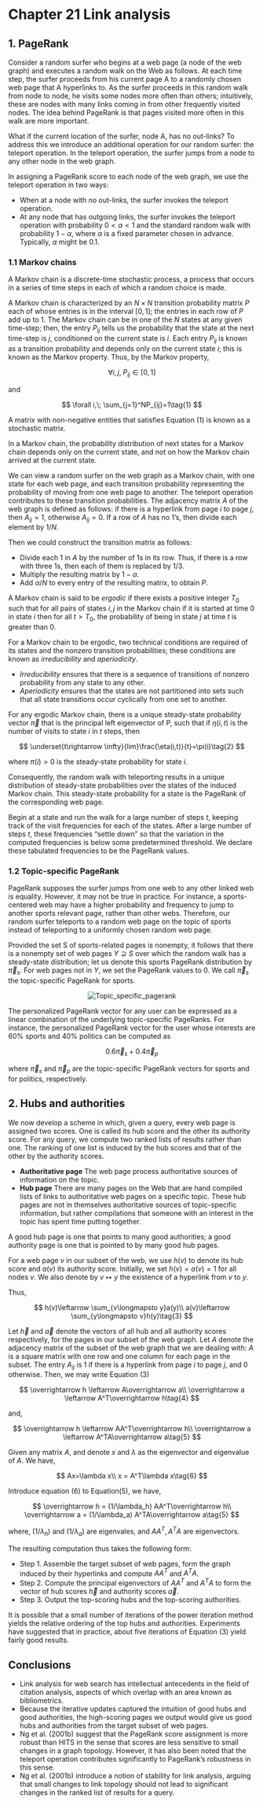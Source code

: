 # Chapter 21 Link analysis

## 1. PageRank

Consider a random surfer who begins at a web page (a node of the web graph) and executes a random walk on the Web as follows. At each time step, the surfer proceeds from his current page A to a randomly chosen web page that A hyperlinks to. As the surfer proceeds in this random walk from node to node, he visits some nodes more often than others; intuitively, these are nodes with many links coming in from other frequently visited nodes. The idea behind PageRank is that pages visited more often in this walk are more important.

What if the current location of the surfer, node A, has no out-links? To address this we introduce an additional operation for our random surfer: the teleport operation. In the teleport operation, the surfer jumps from a node to any other node in the web graph.

In assigning a PageRank score to each node of the web graph, we use the teleport operation in two ways: 
- When at a node with no out-links, the surfer invokes the teleport operation. 
- At any node that has outgoing links, the surfer invokes the teleport operation with probability $0 < \alpha < 1$ and the standard random walk with probability $1 − \alpha$, where $\alpha$ is a fixed parameter chosen in advance. Typically, $\alpha$ might be 0.1.

### 1.1 Markov chains

A Markov chain is a discrete-time stochastic process, a process that occurs in a series of time steps in each of which a random choice is made.

A Markov chain is characterized by an $N \times N$ transition probability matrix $P$ each of whose entries is in the interval $[0, 1]$; the entries in each row of $P$ add up to 1. The Markov chain can be in one of the $N$ states at any given time-step; then, the entry $P_{ij}$ tells us the probability that the state at the next time-step is $j$, conditioned on the current state is $i$. Each entry $P_{ij}$ is known as a transition probability and depends only on the current state $i$; this is known as the Markov property. Thus, by the Markov property,

$$
\forall i,j,\; P_{ij}\in [0,1]
$$

and

$$
\forall i,\; \sum_{j=1}^NP_{ij}=1\tag{1}
$$

A matrix with non-negative entities that satisfies Equation (1) is known as a stochastic matrix.

In a Markov chain, the probability distribution of next states for a Markov chain depends only on the current state, and not on how the Markov chain arrived at the current state.

We can view a random surfer on the web graph as a Markov chain, with one state for each web page, and each transition probability representing the probability of moving from one web page to another. The teleport operation contributes to these transition probabilities. The adjacency matrix $A$ of the web graph is defined as follows: if there is a hyperlink from page $i$ to page $j$, then $A_{ij} = 1$, otherwise $A_{ij} = 0$. If a row of $A$ has no 1’s, then divide each element by $1/N$. 

Then we could construct the transition matrix as follows:

- Divide each 1 in $A$ by the number of 1s in its row. Thus, if there is a row with three 1s, then each of them is replaced by 1/3.
- Multiply the resulting matrix by $1 − \alpha$.
- Add $\alpha/N$ to every entry of the resulting matrix, to obtain $P$.

A Markov chain is said to be *ergodic* if there exists a positive integer $T_0$ such that for all pairs of states $i, j$ in the Markov chain if it is started at time 0 in state $i$ then for all $t > T_0$, the probability of being in state $j$ at time $t$ is greater than 0.

For a Markov chain to be ergodic, two technical conditions are required of its states and the nonzero transition probabilities; these conditions are known as *irreducibility* and *aperiodicity*. 
- *Irreducibility* ensures that there is a sequence of transitions of nonzero probability from any state to any other.
- *Aperiodicity* ensures that the states are not partitioned into sets such that all state transitions occur cyclically from one set to another.

For any ergodic Markov chain, there is a unique steady-state probability vector $\overrightarrow \pi$ that is the principal left eigenvector of P, such that if $\eta(i, t)$ is the number of visits to state $i$ in $t$ steps, then

$$
\underset{t\rightarrow \infty}{lim}\frac{\eta(i,t)}{t}=\pi(i)\tag{2}
$$

where $\pi(i)>0$ is the steady-state probability for state $i$.

Consequently, the random walk with teleporting results in a unique distribution of steady-state probabilities over the states of the induced Markov chain. This steady-state probability for a state is the PageRank of the corresponding web page.

Begin at a state and run the walk for a large number of steps $t$, keeping track of the visit frequencies for each of the states. After a large number of steps $t$, these frequencies “settle down” so that the variation in the computed frequencies is below some predetermined threshold. We declare these tabulated frequencies to be the PageRank values.

### 1.2 Topic-specific PageRank

PageRank supposes the surfer jumps from one web to any other linked web is equality. However, it may not be true in practice. For instance, a sports-centered web may have a higher probability and frequency to jump to another sports relevant page, rather than other webs. Therefore, our random surfer teleports to a random web page on the topic of sports instead of teleporting to a uniformly chosen random web page.

Provided the set S of sports-related pages is nonempty, it follows that there is a nonempty set of web pages $Y \supseteq S$ over which the random walk has a steady-state distribution; let us denote this sports PageRank distribution by $\overrightarrow \pi_s$. For web pages not in $Y$, we set the PageRank values to 0. We call $\overrightarrow \pi_s$ the topic-specific PageRank for sports.

<center>

![Topic_specific_pagerank](Topic_specific_pagerank.png)
</center>

The personalized PageRank vector for any user can be expressed as a linear combination of the underlying topic-specific PageRanks. For instance, the personalized PageRank vector for the user whose interests are 60% sports and 40% politics can be computed as

$$
0.6\overrightarrow \pi_s+0.4\overrightarrow \pi_p
$$

where $\overrightarrow \pi_s$ and $\overrightarrow \pi_p$ are the topic-specific PageRank vectors for sports and for politics, respectively. 

## 2. Hubs and authorities

We now develop a scheme in which, given a query, every web page is assigned two scores. One is called its hub score and the other its authority score. For any query, we compute two ranked lists of results rather than one. The ranking of one list is induced by the hub scores and that of the other by the authority scores.

- **Authoritative page** The web page process authoritative sources of information on the topic.
- **Hub page** There are many pages on the Web that are hand compiled lists of links to authoritative web pages on a specific topic. These hub pages are not in themselves authoritative sources of topic-specific information, but rather compilations that someone with an interest in the topic has spent time putting together.  

A good hub page is one that points to many good authorities; a good authority page is one that is pointed to by many good hub pages.

For a web page $v$ in our subset of the web, we use $h(v)$ to denote its hub score and $a(v)$ its authority score. Initially, we set $h(v) = a(v) = 1$ for all nodes $v$. We also denote by $v \longmapsto y$ the existence of a hyperlink from $v$ to $y$. 

Thus,

$$
h(v)\leftarrow \sum_{v\longmapsto y}a(y)\\
a(v)\leftarrow \sum_{y\longmapsto v}h(y)\tag{3}
$$

Let $\overrightarrow h$ and $\overrightarrow a$ denote the vectors of all hub and all authority scores respectively, for the pages in our subset of the web graph. Let $A$ denote the adjacency matrix of the subset of the web graph that we are dealing with: $A$ is a square matrix with one row and one column for each page in the subset. The entry $A_{ij}$ is 1 if there is a hyperlink from page $i$ to page $j$, and 0 otherwise. Then, we may write Equation (3)

$$
\overrightarrow h \leftarrow A\overrightarrow a\\
\overrightarrow a \leftarrow A^T\overrightarrow h\tag{4}
$$

and,

$$
\overrightarrow h \leftarrow AA^T\overrightarrow h\\
\overrightarrow a \leftarrow A^TA\overrightarrow a\tag{5}
$$

Given any matrix $A$, and denote $x$ and $\lambda$ as the eigenvector and eigenvalue of $A$. We have,

$$
Ax=\lambda x\\
x = A^T\lambda x\tag{6} 
$$

Introduce equation (6) to Equation(5), we have,

$$
\overrightarrow h = (1/\lambda_h) AA^T\overrightarrow h\\
\overrightarrow a = (1/\lambda_a) A^TA\overrightarrow a\tag{5}
$$

where, $(1/\lambda_h)$ and $(1/\lambda_a)$ are eigenvales, and $AA^T, A^TA$ are eigenvectors.

The resulting computation thus takes the following form:

- Step 1. Assemble the target subset of web pages, form the graph induced by their hyperlinks and compute $AA^T$ and $A^TA$.
- Step 2. Compute the principal eigenvectors of $AA^T$ and $A^TA$ to form the vector of hub scores $\overrightarrow h$ and authority scores $\overrightarrow a$.
- Step 3. Output the top-scoring hubs and the top-scoring authorities.


It is possible that a small number of iterations of the power iteration method yields the relative ordering of the top hubs and authorities. Experiments have suggested that in practice, about five iterations of Equation (3) yield fairly good results.


## Conclusions
- Link analysis for web search has intellectual antecedents in the field of citation analysis, aspects of which overlap with an area known as bibliometrics.
- Because the iterative updates captured the intuition of good hubs and good authorities, the high-scoring pages we output would give us good hubs and authorities from the target subset of web pages.
- Ng et al. (2001b) suggest that the PageRank score assignment is more robust than HITS in the sense that scores are less sensitive to small changes in a graph topology. However, it has also been noted that the teleport operation contributes significantly to PageRank’s robustness in this sense. 
- Ng et al. (2001b) introduce a notion of stability for link analysis, arguing that small changes to link topology should not lead to significant changes in the ranked list of results for a query. 

